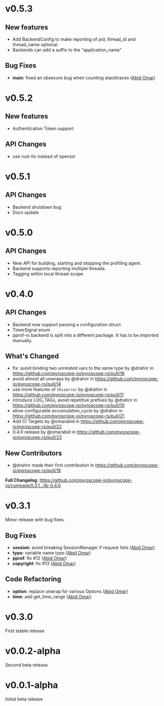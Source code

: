 # v0.5.3
## New features
- Add BackendConfig to make reporting of pid, thread_id and thread_name
  optional. 
- Backends can add a suffix to the "application_name"

## Bug Fixes
- **main**: fixed an obsecure bug when counting stacktraces ([Abid Omar](https://github.com/pyroscope-io/pyroscope-rs/commit/bdecaa13aeae3ce7d4c3d97f88bdd104ec35e7c5))

# v0.5.2
## New features
- Authentication Token support

## API Changes
- use rust-tls instead of openssl

# v0.5.1
## API Changes
- Backend shutdown bug
- Docs update

# v0.5.0
## API Changes
- New API for building, starting and stopping the profiling agent.
- Backend supports reporting multiple threads.
- Tagging within local thread-scope

# v0.4.0
## API Changes
- Backend now support passing a configuration struct.
- TimerSignal enum
- pprof-rs backend is split into a different package. It has to be imported manually.

## What's Changed
* fix: avoid binding two unrelated vars to the same type by @drahnr in https://github.com/pyroscope-io/pyroscope-rs/pull/18
* avoid almost all unwraps by @drahnr in https://github.com/pyroscope-io/pyroscope-rs/pull/14
* use more features of `thiserror` by @drahnr in https://github.com/pyroscope-io/pyroscope-rs/pull/11
* introduce LOG_TAGs, avoid repetitive prefixes by @drahnr in https://github.com/pyroscope-io/pyroscope-rs/pull/10
* allow configurable accumulation_cycle by @drahnr in https://github.com/pyroscope-io/pyroscope-rs/pull/21
* Add CI Targets by @omarabid in https://github.com/pyroscope-io/pyroscope-rs/pull/22
* 0.4.0 release by @omarabid in https://github.com/pyroscope-io/pyroscope-rs/pull/23

## New Contributors
* @drahnr made their first contribution in https://github.com/pyroscope-io/pyroscope-rs/pull/18

**Full Changelog**: https://github.com/pyroscope-io/pyroscope-rs/compare/0.3.1...lib-0.4.0

# v0.3.1
Minor release with bug fixes.

## Bug Fixes
- **session**: avoid breaking SessionManager if request fails ([Abid Omar](https://github.com/pyroscope-io/pyroscope-rs/commit/1254bcc9a3b0d76b7adbeb82ba21f33b875c0b39))
- **typo**: variable name typo ([Abid Omar](https://github.com/pyroscope-io/pyroscope-rs/commit/0d8caffbe7855bec8158333dba2923cd07286a5f))
- **pprof**: fix #12 ([Abid Omar](https://github.com/pyroscope-io/pyroscope-rs/commit/936d3d99a2cc82812bc8251fd2fbf8152a87d4cb))
- **copyright**: fix #13 ([Abid Omar](https://github.com/pyroscope-io/pyroscope-rs/commit/b8eaf13137810df932e1b70e33b3ad3e25b65ece))

## Code Refactoring
- **option**: replace unwrap for various Options ([Abid Omar](https://github.com/pyroscope-io/pyroscope-rs/commit/3fd4e794d74523855c66f65c0b7fc8ff9dfe4604))
- **time**: add get_time_range ([Abid Omar](https://github.com/pyroscope-io/pyroscope-rs/commit/a6d4dbcef494b2bfe8016a817201499937cf3528))

# v0.3.0
First stable release

# v0.0.2-alpha
Second beta release

# v0.0.1-alpha
Initial beta release
